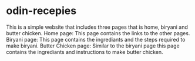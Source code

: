 # odin-recepies
This is a simple website that includes three pages that is home, biryani and butter chicken.
Home page: This page contains the links to the other pages.
Biryani page: This page contains the ingrediants and the steps required to make biryani.
Butter Chicken page: Similar to the biryani page this page contains the ingrediants and instructions to make butter chicken.